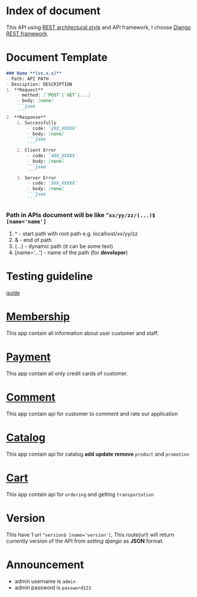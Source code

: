 # Index of document
This API using [REST architectural style](REST-description.md) and API framework, I choose [Django REST framework](http://www.django-rest-framework.org).

# Document Template
```markdown
### Name **(vx.x.x)**
- Path: API PATH
- Desciption: DESCRIPTION
1. **Request**
    - method: [`POST`|`GET`|...]
    - body: [none]
    ```json
    ```
2. **Response**
    1. Successfully
        - code: `2XX_XXXXX`
        - body: [none]
        ```json
        ```
    2. Client Error
        - code: `4XX_XXXXX`
        - body: [none]
        ```json
        ```
    3. Server Error
        - code: `5XX_XXXXX`
        - body: [none]
        ```json
        ```
```

### Path in APIs document will be like `^xx/yy/zz/(...)$ [name='name']`
1. ^ - start path with root path e.g. localhost/xx/yy/zz
2. & - end of path
3. (...) - dynamic path (it can be some text)
4. [name='...'] - name of the path (for **developer**)

# Testing guideline
[guide](TEST_GUIDE.md)


# [Membership](./membership/README.md)
This app contain all information about user customer and staff.

# [Payment](./payment/README.md)
This app contain all only credit cards of customer.

# [Comment](./comment/README.md)
This app contain api for customer to comment and rate our application

# [Catalog](./catalog/README.md)
This app contain api for catalog **add** **update** **remove** `product` and `promotion`

# [Cart](./cart/README.md)
This app contain api for `ordering` and getting `transportation`

# Version
This have 1 url `^version$ [name='version']`, This route(url) will return currently version of the API from *setting django* as **JSON** format.

# Announcement
- admin username is `admin`
- admin password is `password123`
